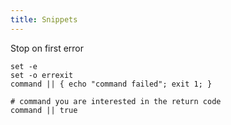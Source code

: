 ```yaml
---
title: Snippets
---
```


Stop on first error

```
set -e
set -o errexit
command || { echo "command failed"; exit 1; } 

# command you are interested in the return code
command || true
```